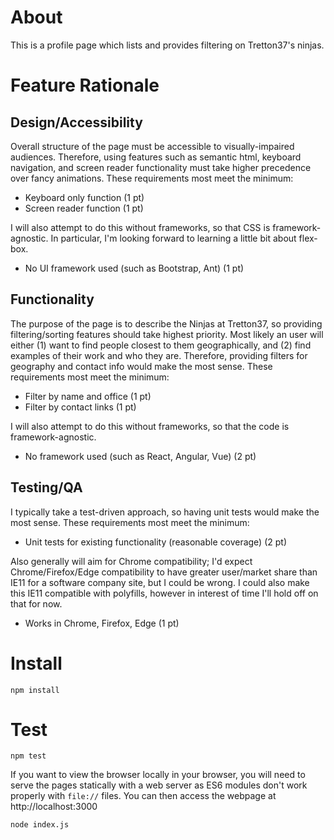 
# About
This is a profile page which lists and provides filtering on Tretton37's ninjas.

# Feature Rationale

## Design/Accessibility
Overall structure of the page must be accessible to visually-impaired audiences. Therefore, using features such as semantic html, keyboard navigation, and screen reader functionality must take higher precedence over fancy animations. These requirements most meet the minimum: 

 - Keyboard only function (1 pt)
 - Screen reader function (1 pt)

I will also attempt to do this without frameworks, so that CSS is framework-agnostic. In particular, I'm looking forward to learning a little bit about flex-box. 

 - No UI framework used (such as Bootstrap, Ant) (1 pt)

## Functionality
The purpose of the page is to describe the Ninjas at Tretton37, so providing filtering/sorting features should take highest priority. Most likely an user will either (1) want to find people closest to them geographically, and (2) find examples of their work and who they are. Therefore, providing filters for geography and contact info would make the most sense. These requirements most meet the minimum: 

 - Filter by name and office (1 pt)
 - Filter by contact links (1 pt)

I will also attempt to do this without frameworks, so that the code is framework-agnostic.

 - No framework used (such as React, Angular, Vue) (2 pt)

## Testing/QA
I typically take a test-driven approach, so having unit tests would make the most sense. These requirements most meet the minimum: 

 - Unit tests for existing functionality (reasonable coverage) (2 pt)

Also generally will aim for Chrome compatibility; I'd expect Chrome/Firefox/Edge compatibility to have greater user/market share than IE11 for a software company site, but I could be wrong. I could also make this IE11 compatible with polyfills, however in interest of time I'll hold off on that for now.

 - Works in Chrome, Firefox, Edge (1 pt)

# Install

```
npm install
```

# Test

```
npm test
```

If you want to view the browser locally in your browser, you will need to serve the pages statically with a web server as ES6 modules don't work properly with `file://` files. You can then access the webpage at http://localhost:3000
```
node index.js
```
